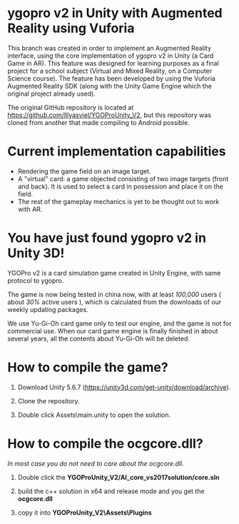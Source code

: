 # ygopro v2 in Unity with Augmented Reality using Vuforia

This branch was created in order to implement an Augmented Reality interface, using the core implementation of ygopro v2 in Unity (a Card Game in AR).
This feature was designed for learning purposes as a final project for a school subject (Virtual and Mixed Reality, on a Computer Science course).
The feature has been developed by using the Vuforia Augmented Reality SDK (along with the Unity Game Engine which the original project already used).

The original GitHub repository is located at https://github.com/lllyasviel/YGOProUnity_V2, but this repository was cloned from another that made compiling to Android possible.

# Current implementation capabilities
- Rendering the game field on an image target.
- A "virtual" card: a game objected consisting of two image targets (front and back). It is used to select a card in possession and place it on the field.
- The rest of the gameplay mechanics is yet to be thought out to work with AR.

# You have just found ygopro v2 in Unity 3D!

YGOPro v2 is a card simulation game created in Unity Engine, with same protocol to ygopro.

The game is now being tested in china now, with at least *100,000* users ( about *30%* active users ), which is calculated from the downloads of our weekly updating packages.

We use Yu-Gi-Oh card game only to test our engine, and the game is not for commercial use. When our card game engine is finally finished in about several years, all the contents about Yu-Gi-Oh will be deleted.

# How to compile the game?

1. Download Unity 5.6.7 (https://unity3d.com/get-unity/download/archive).

2. Clone the repository.

3. Double click Assets\main.unity to open the solution.

# How to compile the ocgcore.dll?

*In most case you do not need to care about the ocgcore.dll.*

1. Double click the **YGOProUnity_V2/AI_core_vs2017solution/core.sln**

2. build the c++ solution in x64 and release mode and you get the **ocgcore.dll**

3. copy it into **YGOProUnity_V2\Assets\Plugins**
